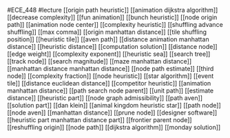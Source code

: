 #ECE_448
#lecture
[[origin path heuristic]]
[[animation dijkstra algorithm]]
[[decrease complexity]]
[[fun animation]]
[[bunch heuristic]]
[[node origin path]]
[[animation node center]]
[[complexity heuristic]]
[[shuffling advance shuffling]]
[[max comma]]
[[origin manhattan distance]]
[[tile shuffling position]]
[[heuristic tile]]
[[aven path]]
[[distance animation manhattan distance]]
[[heuristic distance]]
[[computation solution]]
[[distance node]]
[[edge weight]]
[[complexity exponent]]
[[heuristic sea]]
[[search tree]]
[[track node]]
[[search magnitude]]
[[maze manhattan distance]]
[[manhattan distance manhattan distance]]
[[node path estimate]]
[[third node]]
[[complexity fraction]]
[[node heuristic]]
[[star algorithm]]
[[event tile]]
[[distance euclidean distance]]
[[competitor heuristic]]
[[animation manhattan distance]]
[[path search node parent]]
[[unit path]]
[[estimate distance]]
[[heuristic part]]
[[node graph admissibility]]
[[path aven]]
[[solution part]]
[[dan klein]]
[[animal kingdom heuristic star]]
[[path node]]
[[node aven]]
[[manhattan distance]]
[[prune node]]
[[designer software]]
[[heuristic part manhattan distance part]]
[[frontier parent node]]
[[reshuffling origin]]
[[node path]]
[[dijkstra algorithm]]
[[monday solution]]
